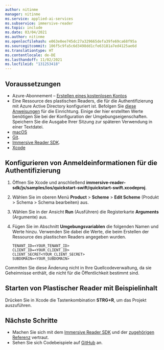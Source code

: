 ```yaml
---
author: nitinme
manager: nitinme
ms.service: applied-ai-services
ms.subservice: immersive-reader
ms.topic: include
ms.date: 03/04/2021
ms.author: nitinme
ms.openlocfilehash: e063e0ee745dc27a329665defa39fe69ca68f95a
ms.sourcegitcommit: 106f5c9fa5c6d3498dd1cfe63181a7ed4125ae6d
ms.translationtype: HT
ms.contentlocale: de-DE
ms.lasthandoff: 11/02/2021
ms.locfileid: "131253418"
---
```

## <a name="prerequisites"></a>Voraussetzungen

* Azure-Abonnement – [Erstellen eines kostenlosen Kontos](https://azure.microsoft.com/free/cognitive-services)
* Eine Ressource des plastischen Readers, die für die Authentifizierung mit Azure Active Directory konfiguriert ist. Befolgen Sie [diese Anweisungen](../../how-to-create-immersive-reader.md) für die Einrichtung.  Einige der hier erstellten Werte benötigen Sie bei der Konfiguration der Umgebungseigenschaften. Speichern Sie die Ausgabe Ihrer Sitzung zur späteren Verwendung in einer Textdatei.
* [macOS](https://www.apple.com/macos)
* [Git](https://git-scm.com/).
* [Immersive Reader SDK](https://github.com/microsoft/immersive-reader-sdk).
* [Xcode](https://apps.apple.com/us/app/xcode/id497799835?mt=12)

## <a name="configure-authentication-credentials"></a>Konfigurieren von Anmeldeinformationen für die Authentifizierung

1. Öffnen Sie Xcode und anschließend **immersive-reader-sdk/js/samples/ios/quickstart-swift/quickstart-swift.xcodeproj**.
1. Wählen Sie im oberen Menü **Product** > **Scheme** > **Edit Scheme** (Produkt > Schema > Schema bearbeiten) aus.
1. Wählen Sie in der Ansicht **Run** (Ausführen) die Registerkarte **Arguments** (Argumente) aus.
1. Fügen Sie im Abschnitt **Umgebungsvariablen** die folgenden Namen und Werte hinzu. Verwenden Sie dabei die Werte, die beim Erstellen der Ressource des plastischen Readers angegeben wurden.

    ```text
    TENANT_ID=<YOUR_TENANT_ID>
    CLIENT_ID=<YOUR_CLIENT_ID>
    CLIENT_SECRET<YOUR_CLIENT_SECRET>
    SUBDOMAIN=<YOUR_SUBDOMAIN>
    ```

Committen Sie diese Änderung nicht in Ihre Quellcodeverwaltung, da sie Geheimnisse enthält, die nicht für die Öffentlichkeit bestimmt sind.

## <a name="start-the-immersive-reader-with-sample-content"></a>Starten von Plastischer Reader mit Beispielinhalt

Drücken Sie in Xcode die Tastenkombination **STRG+R**, um das Projekt auszuführen.

## <a name="next-steps"></a>Nächste Schritte

* Machen Sie sich mit dem [Immersive Reader SDK](https://github.com/microsoft/immersive-reader-sdk) und der [zugehörigen Referenz](../../reference.md) vertraut.
* Sehen Sie sich Codebeispiele auf [GitHub](https://github.com/microsoft/immersive-reader-sdk/tree/master/js/samples/) an.

